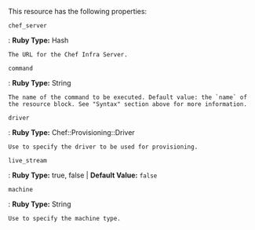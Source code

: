 This resource has the following properties:

`chef_server`

:   **Ruby Type:** Hash

    The URL for the Chef Infra Server.

`command`

:   **Ruby Type:** String

    The name of the command to be executed. Default value: the `name` of
    the resource block. See "Syntax" section above for more information.

`driver`

:   **Ruby Type:** Chef::Provisioning::Driver

    Use to specify the driver to be used for provisioning.

`live_stream`

:   **Ruby Type:** true, false \| **Default Value:** `false`

`machine`

:   **Ruby Type:** String

    Use to specify the machine type.